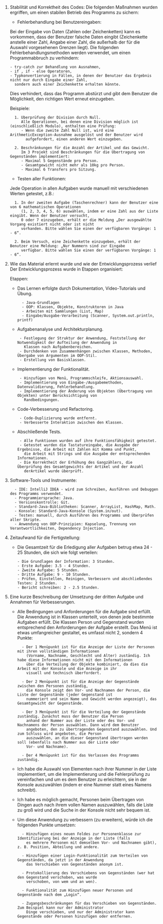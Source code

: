 1. Stabilität und Korrektheit des Codes:
   Die folgenden Maßnahmen wurden ergriffen, um einen stabilen Betrieb des Programms zu sichern:

    - Fehlerbehandlung bei Benutzereingaben:

   Bei der Eingabe von Daten (Zahlen oder Zeichenketten) kann es vorkommen, dass der Benutzer falsche Daten eingibt
   (Zeichenkette anstelle einer Zahl, Angabe einer Zahl, die außerhalb der für die Auswahl vorgesehenen Grenzen liegt).
   Die folgenden Fehlerbehandlungsmethoden werden verwendet, um einen Programmabbruch zu verhindern:

       - try-catch zur Behandlung von Ausnahmen,
       - if , if - else Operatoren,
       - Typkonvertierung in Fällen, in denen der Benutzer das Ergebnis nicht nur durch Eingabe einer Zahl, 
         sondern auch einer Zeichenkette erhalten könnte.

   Dies verhindert, dass das Programm abstürzt und gibt dem Benutzer die Möglichkeit, den richtigen Wert erneut
   einzugeben.

   Beispiele:

         1. Überprüfung der Division durch Null.
            Alle Operationen, bei denen eine Division möglich ist (einschließlich Modulo), enthalten eine Prüfung: 
            - Wenn die zweite Zahl Null ist, wird eine ArithmeticException-Ausnahme ausgelöst und der Benutzer wird 
              aufgefordert, einen anderen Wert einzugeben.

         2. Beschränkungen für die Anzahl der Artikel und das Gewicht.
            Im 3 Projekt sind Beschränkungen für die Übertragung von Gegenständen implementiert:
            - Maximal 5 Gegenstände pro Person.
            - Gesamtgewicht nicht mehr als 10kg pro Person.
            - Maximal 6 Transfers pro Sitzung.

    - Testen aller Funktionen:

   Jede Operation in allen Aufgaben wurde manuell mit verschiedenen Werten getestet, z.B.:

         1. In der zweiten Aufgabe (Taschenrechner) kann der Benutzer eine von 6 mathematischen Operationen
            (1, 2, 3, 4, 5, 6) auswählen, indem er eine Zahl aus der Liste eingibt. Wenn der Benutzer versucht,
            0 oder 7 einzugeben, erhält er die Meldung „Der ausgewählte Vorgang existiert nicht oder ist nicht 
            vorhanden. Bitte wählen Sie einen der verfügbaren Vorgänge: 1 - 6“.

         2. Beim Versuch, eine Zeichenkette einzugeben, erhält der Benutzer eine Meldung: „Nur Nummern sind zur Eingabe
            verfügbar. Bitte wählen Sie einen der verfügbaren Vorgänge: 1 - 6“.

2. Wie das Material erlernt wurde und wie der Entwicklungsprozess verlief
   Der Entwicklungsprozess wurde in Etappen organisiert:

   Etappen:

    - Das Lernen erfolgte durch Dokumentation, Video-Tutorials und Übung.

            - Java-Grundlagen
            - OOP: Klassen, Objekte, Konstruktoren in Java
            - Arbeiten mit Sammlungen (List, Map)
            - Eingabe/Ausgabe-Verarbeitung (Scanner, System.out.println, printf)

    - Aufgabenanalyse und Architekturplanung.

           - Festlegung der Struktur der Anwendung, Feststellung der Notwendigkeit der Aufteilung der Anwendung in 
             Klassen nach Aufgabenbereichen.
           - Durchdenken von Zusammenhängen zwischen Klassen, Methoden, Übergabe von Argumenten im OOP-Stil.
           - Erstellung von Basisklassen.

    - Implementierung der Funktionalität.

           - Hinzufügen von Menü, Programmschleife, Aktionsauswahl.
           - Implementierung von Eingabe-/Ausgabemethoden, Datenvalidierung, Fehlerbehandlung.
           - Implementierung der Änderung von Objekten (Übertragung von Objekten) unter Berücksichtigung von
             Randbedingungen.

    - Code-Verbesserung und Refactoring.

           - Code-Duplizierung wurde entfernt.
           - Verbesserte Interaktion zwischen den Klassen.

    - Abschließende Tests.

           - Alle Funktionen wurden auf ihre Funktionsfähigkeit getestet.
           - Getestet wurden die Tastatureingabe, die Ausgabe der Ergebnisse, die Arbeit mit Zahlen mit Komma und Punkt,
             die Arbeit mit Strings und die Ausgabe der entsprechenden Informationen.
           - Die Korrektheit der Erhöhung des Gangzählers, die Überprüfung des Gesamtgewichts der Artikel und der Anzahl
             derArtikel wurde überprüft.

3. Software-Tools und Instrumente:

         - IDE: IntelliJ IDEA - wird zum Schreiben, Ausführen und Debuggen des Programms verwendet.
         - Programmiersprache: Java.
         - Versionskontrolle: Git.
         - Standard-Java-Bibliotheken: Scanner, ArrayList, HashMap, Math.
         - Konsole: Standard-Java-Konsole (System.in/out).
         - Testen: manuell, durch Ausführen des Programms und Überprüfen aller Skripte.
         - Anwendung von OOP-Prinzipien: Kapselung, Trennung von Verantwortlichkeiten, Dependency Injection.

4. Zeitaufwand für die Fertigstellung:

    - Die Gesamtzeit für die Erledigung aller Aufgaben betrug etwa 24 - 25 Stunden, die sich wie folgt verteilen:

          - Die Grundlagen der Information: 3 Stunden.
          - Erste Aufgabe: 3.5 - 4 Stunden.
          - Zweite Aufgabe: 5 Stunden.
          - Dritte Aufgabe: 9 - 10 Stunden.
          - Prüfen, Einstellen, Reinigen, Verbessern und abschließendes Testen: 2 Stunden.
          - Bericht schreiben: 2 - 2.5 Stunden.       

5. Eine kurze Beschreibung der Umsetzung der dritten Aufgabe und Annahmen für Verbesserungen.

    - Alle Bedingungen und Anforderungen für die Aufgabe sind erfüllt. Die Anwendung ist in Klassen unterteilt,
      von denen jede bestimmte Aufgaben erfüllt. Die Klassen Person und Gegenstand wurden entsprechend
      den Anforderungen der Aufgabe erstellt. Das Menü ist etwas umfangreicher gestaltet,
      es umfasst nicht 2, sondern 4 Punkte:

            - Der 1 Menüpunkt ist für die Anzeige der Liste der Personen mit ihren vollständigen Informationen 
              (Vorname, Nachname, Geschlecht und Alter) zuständig. Ich habe diese Informationen nicht mit den Informationen 
              über die Verteilung der Objekte kombiniert, da dies die Arbeit mit der Konsole und die Anzeige in ihr 
              visuell und technisch überfordert.

            - Der 2 Menüpunkt ist für die Anzeige der Gegenstände zwischen den Personen zuständig, 
              die Konsole zeigt den Vor- und Nachnamen der Person, die Liste der Gegenstände (jeder Gegenstand ist 
              nummeriert und sein Name und Gewicht werden angezeigt), das Gesamtgewicht der Gegenstände.

            - Der 3 Menüpunkt ist für die Verteilung der Gegenstände zuständig. Zunächst muss der Benutzer die Person 
              anhand der Nummer aus der Liste oder des Vor- und Nachnamens der Person auswählen. Dann wird dem Benutzer 
              angeboten, den zu übertragenden Gegenstand auszuwählen. Und zum Schluss wird angeboten, die Person 
              auszuwählen, an die dieser Gegenstand übertragen werden soll (ebenfalls nach Nummer aus der Liste oder 
              Vor- und Nachname).

            - Der 4 Menüpunkt ist für das Verlassen des Programms zuständig.

    - Ich habe die Auswahl von Elementen nach ihrer Nummer in der Liste implementiert, um die Implementierung und
      die Fehlerprüfung zu vereinfachen und um es dem Benutzer zu erleichtern, sie in der Konsole auszuwählen (indem
      er eine Nummer statt eines Namens schreibt).

    - Ich habe es möglich gemacht, Personen beim Übertragen von Dingen auch nach ihrem vollen Namen auszuwählen,
      falls die Liste zu groß wird und die Suche in der Konsole nicht sehr bequem ist.

    - Um diese Anwendung zu verbessern (zu erweitern), würde ich die folgenden Punkte umsetzen:

            - Hinzufügen eines neuen Feldes zur Personenklasse zur Identifizierung bei der Anzeige in der Liste (falls 
              es mehrere Personen mit demselben Vor- und Nachnamen gibt), z. B. Position, Abteilung und andere.

            - Hinzufügen einer Login-Funktionalität zum Verteilen von Gegenständen, da jetzt in der Anwendung 
              das Verschieben von Gegenständen anonym ist.

            - Protokollierung des Verschiebens von Gegenständen (wer hat den Gegenstand verschoben, was wurde 
              verschoben, von wem und an wen).

            - Funktionalität zum Hinzufügen neuer Personen und Gegenstände nach dem „Login“.

            - Zugangsbeschränkungen für das Verschieben von Gegenständen. Zum Beispiel kann nur der Administrator 
              Dinge verschieben, und nur der Administrator kann Gegenstände oder Personen hinzufügen oder entfernen.